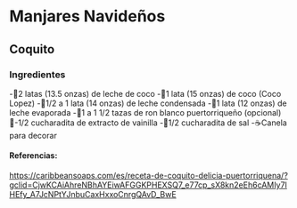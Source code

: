 # Manjares Navideños
## Coquito
### Ingredientes
-🥛2 latas (13.5 onzas) de leche de coco
-🥥1 lata (15 onzas) de coco (Coco Lopez)
-🍼1/2 a 1 lata (14 onzas) de leche condensada
-🍵1 lata (12 onzas) de leche evaporada
-🍾1 a 1 1/2 tazas de ron blanco puertorriqueño (opcional)
🍦-1/2 cucharadita de extracto de vainilla
-🧂1/2 cucharadita de sal
-☕Canela para decorar
#### Referencias:
https://caribbeansoaps.com/es/receta-de-coquito-delicia-puertorriquena/?gclid=CjwKCAiAhreNBhAYEiwAFGGKPHEXSQ7_e77cp_sX8kn2eEh6cAMIy7IHEfy_A7JcNPtYJnbuCaxHxxoCnrgQAvD_BwE
